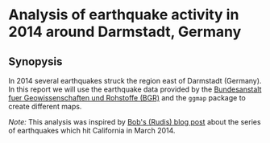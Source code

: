 # Analysis of earthquake activity in 2014 around Darmstadt, Germany

## Synopysis

In 2014 several earthquakes struck the region east of Darmstadt (Germany). In this report we will use the earthquake data provided by the [Bundesanstalt fuer Geowissenschaften und Rohstoffe (BGR)][BGR] and the `ggmap` package to create different maps. 

_Note:_ This analysis was inspired by [Bob's (Rudis) blog post][bob] about  the series of earthquakes which hit California in March 2014.

[bob]: http://rud.is/b/2014/04/01/mapping-the-march-2014-california-earthquake-with-ggmap/

[BGR]: http://www.bgr.bund.de/DE/Themen/Erdbeben-Gefaehrdungsanalysen/Seismologie/Seismologie/Erdbebenauswertung/D_seit_1968/d_1968_node.html